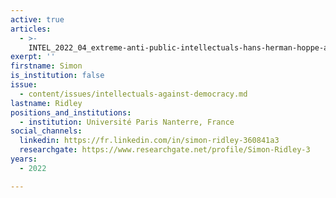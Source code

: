 ```yaml
---
active: true
articles:
  - >-
    INTEL_2022_04_extreme-anti-public-intellectuals-hans-herman-hoppe-and-the-physical-removal-from-the-libertarian-order
exerpt: ''
firstname: Simon
is_institution: false
issue:
  - content/issues/intellectuals-against-democracy.md
lastname: Ridley
positions_and_institutions:
  - institution: Université Paris Nanterre, France
social_channels:
  linkedin: https://fr.linkedin.com/in/simon-ridley-360841a3
  researchgate: https://www.researchgate.net/profile/Simon-Ridley-3
years:
  - 2022

---
```

